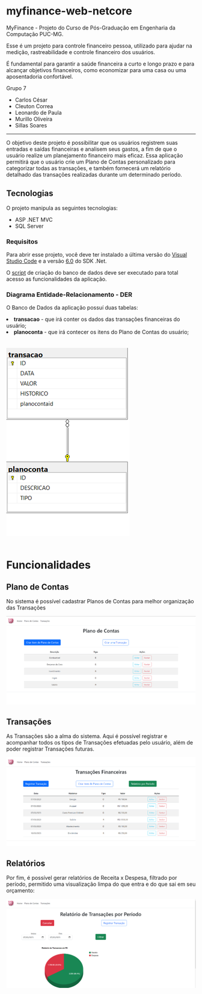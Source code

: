 # myfinance-web-netcore
MyFinance - Projeto do Curso de Pós-Graduação em Engenharia da Computação PUC-MG.

Esse é um projeto para controle financeiro pessoa, utilizado para ajudar na medição, rastreabilidade e controle financeiro dos usuários.

É fundamental para garantir a saúde financeira a curto e longo prazo e para alcançar objetivos financeiros, como economizar para uma casa ou uma aposentadoria confortável.

Grupo 7
<ul>
  <li>Carlos César</li>
  <li>Cleuton Correa</li>
  <li>Leonardo de Paula</li>
  <li>Murillo Oliveira</li>
  <li>Sillas Soares</li>
</ul>

<hr>

<p>
O objetivo deste projeto é possibilitar que os usuários registrem suas entradas e saídas financeiras e analisem seus gastos, a fim de que o usuário realize um planejamento financeiro mais eficaz. Essa aplicação permitirá que o usuário crie um Plano de Contas personalizado para categorizar todas as transações, e também fornecerá um relatório detalhado das transações realizadas durante um determinado período.

Tecnologias
-
O projeto manipula as seguintes tecnologias:
<ul>
  <li>ASP .NET MVC</li>
  <li>SQL Server</li>
</ul>

### Requisitos

Para abrir esse projeto, você deve ter instalado a última versão do <a href="https://code.visualstudio.com/" target="_blank">Visual Studio Code</a> e a versão <a href="https://dotnet.microsoft.com/en-us/download/dotnet/thank-you/sdk-6.0.406-windows-x64-installer" target="_blank">6.0</a> do SDK .Net.

O <a href="docs\modelagem\criacao-banco-de-dados.sql" target="_blank"> script</a> de criação do banco de dados deve ser executado para total acesso as funcionalidades da aplicação.

### Diagrama Entidade-Relacionamento - DER
O Banco de Dados da aplicação possuí duas tabelas:
<li> <strong>transacao</strong> - que irá conter os dados das transações financeiras do usuário; </li>
<li> <strong>planoconta</strong> - que irá contecer os itens do Plano de Contas do usuário; </li>
<br>
<br>
<img src="docs/modelagem/DER.png">
<br>
<br>

# Funcionalidades

## Plano de Contas
No sistema é possível cadastrar Planos de Contas para melhor organização das Transações

<img src="docs/telas/planoContas.png">

## Transações
As Transações são a alma do sistema. Aqui é possível registrar e acompanhar todos os tipos de Transações efetuadas pelo usuário, além de poder registrar Transações futuras.

<img src="docs/telas/transacoes.png">

## Relatórios
Por fim, é possível gerar relatórios de Receita x Despesa, filtrado por período, permitido uma visualização limpa do que entra e do que sai em seu orçamento:

<img src="docs/telas/relatorios.png">

